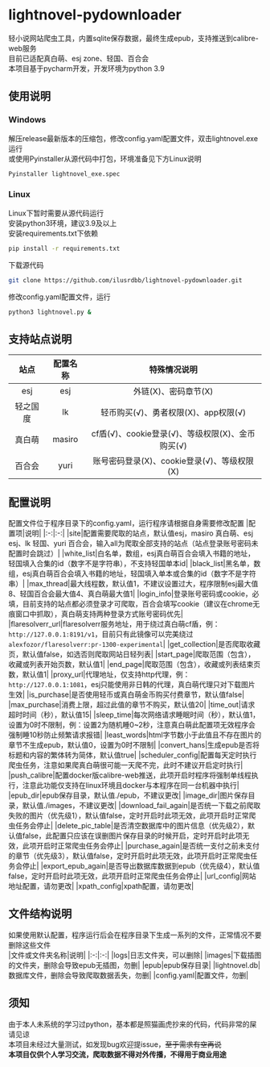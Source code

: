 # lightnovel-pydownloader

轻小说网站爬虫工具，内置sqlite保存数据，最终生成epub，支持推送到calibre-web服务  
目前已适配真白萌、esj zone、轻国、百合会  
本项目基于pycharm开发，开发环境为python 3.9  

## 使用说明
### Windows
解压release最新版本的压缩包，修改config.yaml配置文件，双击lightnovel.exe运行  
或使用Pyinstaller从源代码中打包，环境准备见下方Linux说明  
~~~bash
Pyinstaller lightnovel_exe.spec
~~~
### Linux
Linux下暂时需要从源代码运行  
安装python3环境，建议3.9及以上  
安装requirements.txt下依赖  
~~~bash
pip install -r requirements.txt
~~~
下载源代码  
~~~bash
git clone https://github.com/ilusrdbb/lightnovel-pydownloader.git
~~~
修改config.yaml配置文件，运行
~~~bash
python3 lightnovel.py &
~~~

## 支持站点说明
|站点|配置名称|特殊情况说明|
|:-:|:-:|:-:|
|esj|esj|外链(X)、密码章节(X)|
|轻之国度|lk|轻币购买(√)、勇者权限(X)、app权限(√)|
|真白萌|masiro|cf盾(√)、cookie登录(√)、等级权限(X)、金币购买(√)|
|百合会|yuri|账号密码登录(X)、cookie登录(√)、等级权限(X)|

## 配置说明
配置文件位于程序目录下的config.yaml，运行程序请根据自身需要修改配置
|配置项|说明|
|:-:|:-:|
|site|配置需要爬取的站点，默认值esj，masiro 真白萌、esj esj、lk 轻国、yuri 百合会，输入all为爬取全部支持的站点（站点登录账号密码未配置时会跳过）|
|white_list|白名单，数组，esj真白萌百合会填入书籍的地址，轻国填入合集的id（数字不是字符串），不支持轻国单本id|
|black_list|黑名单，数组，esj真白萌百合会填入书籍的地址，轻国填入单本或合集的id（数字不是字符串）|
|max_thread|最大线程数，默认值1，不建议设置过大，程序限制esj最大值8、轻国百合会最大值4、真白萌最大值1|
|login_info|登录账号密码或cookie，必填，目前支持的站点都必须登录才可爬取，百合会填写cookie（建议在chrome无痕窗口中抓取），真白萌支持两种登录方式账号密码优先|
|flaresolverr_url|flaresolverr服务地址，用于绕过真白萌cf盾，例：`http://127.0.0.1:8191/v1`，目前只有此镜像可以完美绕过`alexfozor/flaresolverr:pr-1300-experimental`|
|get_collection|是否爬取收藏页，默认值false，如选否则爬取网站日轻列表|
|start_page|爬取范围（包含），收藏或列表开始页数，默认值1|
|end_page|爬取范围（包含），收藏或列表结束页数，默认值1|
|proxy_url|代理地址，仅支持http代理，例：`http://127.0.0.1:1081`，esj只能使用非日韩的代理，真白萌代理只对下载图片生效|
|is_purchase|是否使用轻币或真白萌金币购买付费章节，默认值false|
|max_purchase|消费上限，超过此值的章节不购买，默认值20|
|time_out|请求超时时间（秒），默认值15|
|sleep_time|每次网络请求睡眠时间（秒），默认值1，设置为0时不限制，例：设置2为随机睡0~2秒，注意真白萌此配置项无效程序会强制睡10秒防止频繁请求报错|
|least_words|html字节数小于此值且不存在图片的章节不生成epub，默认值0，设置为0时不限制|
|convert_hans|生成epub是否将标题和内容的繁体转为简体，默认值true|
|scheduler_config|配置每天定时执行爬虫任务，注意如果爬真白萌很可能一天爬不完，此时不建议开启定时执行|
|push_calibre|配置docker版calibre-web推送，此项开启时程序将强制单线程执行，注意此功能仅支持在linux环境且docker与本程序在同一台机器中执行|
|epub_dir|epub保存目录，默认值./epub，不建议更改|
|image_dir|图片保存目录，默认值./images，不建议更改|
|download_fail_again|是否统一下载之前爬取失败的图片（优先级1），默认值false，定时开启时此项无效，此项开启时正常爬虫任务会停止|
|delete_pic_table|是否清空数据库中的图片信息（优先级2），默认值false，此配置只应该在误删图片保存目录的时候开启，定时开启时此项无效，此项开启时正常爬虫任务会停止|
|purchase_again|是否统一支付之前未支付的章节（优先级3），默认值false，定时开启时此项无效，此项开启时正常爬虫任务会停止|
|export_epub_again|是否导出数据库数据到epub（优先级4），默认值false，定时开启时此项无效，此项开启时正常爬虫任务会停止|
|url_config|网站地址配置，请勿更改|
|xpath_config|xpath配置，请勿更改|

## 文件结构说明
如果使用默认配置，程序运行后会在程序目录下生成一系列的文件，正常情况不要删除这些文件  
|文件或文件夹名称|说明|
|:-:|:-:|
|logs|日志文件夹，可以删除|
|images|下载插图的文件夹，删除会导致epub无插图，勿删|
|epub|epub保存目录|
|lightnovel.db|数据库文件，删除会导致爬取数据丢失，勿删|
|config.yaml|配置文件，勿删|

## 须知
由于本人未系统的学习过python，基本都是照猫画虎抄来的代码，代码非常的屎请见谅  
本项目未经过大量测试，如发现bug欢迎提issue，~~至于需求有空再说~~  
**本项目仅供个人学习交流，爬取数据不得对外传播，不得用于商业用途**   

